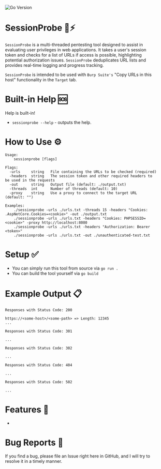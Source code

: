 ![Go Version](https://img.shields.io/github/go-mod/go-version/fw10/sessionprobe)

# SessionProbe 🚀⚡

`SessionProbe` is a multi-threaded pentesting tool designed to assist in evaluating user privileges in web applications. It takes a user's session token and checks for a list of URLs if access is possible, highlighting potential authorization issues. `SessionProbe` deduplicates URL lists and provides real-time logging and progress tracking.

`SessionProbe` is intended to be used with `Burp Suite's` "Copy URLs in this host" functionality in the `Target` tab. 

# Built-in Help 🆘

Help is built-in!

- `sessionprobe --help` - outputs the help.

# How to Use ⚙

```text
Usage:
    sessionprobe [flags]

Flags:
  -urls     string   File containing the URLs to be checked (required)
  -headers  string   The session token and other required headers to be used in the requests
  -out      string   Output file (default: ./output.txt)
  -threads  int      Number of threads (default: 10)
  -proxy    string   Use a proxy to connect to the target URL (default: "")

Examples:
    ./sessionprobe -urls ./urls.txt -threads 15 -headers "Cookies: .AspNetCore.Cookies=<cookie>" -out ./output.txt
    ./sessionprobe -urls ./urls.txt -headers "Cookies: PHPSESSID=<cookie>" -proxy http://localhost:8080
    ./sessionprobe -urls ./urls.txt -headers "Authorization: Bearer <token>"
    ./sessionprobe -urls ./urls.txt -out ./unauthenticated-test.txt
```

# Setup ✅

- You can simply run this tool from source via `go run .` 
- You can build the tool yourself via `go build`

# Example Output 📋

```
Responses with Status Code: 200

https://<some-host>/<some-path> => Length: 12345
...

Responses with Status Code: 301

...

Responses with Status Code: 302

...

Responses with Status Code: 404

...

Responses with Status Code: 502

...

```

# Features 🔎 

- <tbd>

# Bug Reports 🐞

If you find a bug, please file an Issue right here in GitHub, and I will try to resolve it in a timely manner.
